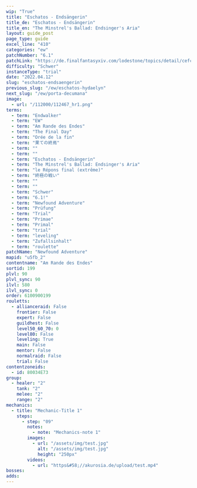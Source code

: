 ```yaml
---
wip: "True"
title: "Eschatos - Endsängerin"
title_de: "Eschatos - Endsängerin"
title_en: "The Minstrel's Ballad: Endsinger's Aria"
layout: guide_post
page_type: guide
excel_line: "410"
categories: "ew"
patchNumber: "6.1"
patchLink: "https://de.finalfantasyxiv.com/lodestone/topics/detail/cefc99d95d50a6f3bf18286830630dc33bf5242b"
difficulty: "Schwer"
instanceType: "trial"
date: "2022.04.12"
slug: "eschatos-endsaengerin"
previous_slug: "/ew/eschatos-hydaelyn"
next_slug: "/ew/porta-decumana"
image:
  - url: "/112000/112467_hr1.png"
terms:
  - term: "Endwalker"
  - term: "EW"
  - term: "Am Rande des Endes"
  - term: "The Final Day"
  - term: "Orée de la fin"
  - term: "果ての終焉"
  - term: ""
  - term: ""
  - term: "Eschatos - Endsängerin"
  - term: "The Minstrel's Ballad: Endsinger's Aria"
  - term: "le Répons final (extrême)"
  - term: "終極の戦い"
  - term: ""
  - term: ""
  - term: "Schwer"
  - term: "6.1!"
  - term: "Newfound Adventure"
  - term: "Prüfung"
  - term: "Trial"
  - term: "Primae"
  - term: "Primal"
  - term: "trial"
  - term: "leveling"
  - term: "Zufallsinhalt"
  - term: "roulette"
patchName: "Newfound Adventure"
mapid: "u5fb_2"
contentname: "Am Rande des Endes"
sortid: 199
plvl: 90
plvl_sync: 90
ilvl: 580
ilvl_sync: 0
order: 6100900199
rouletts:
  - allianceraid: False
    frontier: False
    expert: False
    guildhest: False
    level50_60_70: 0
    level80: False
    leveling: True
    main: False
    mentor: False
    normalraid: False
    trial: False
contentzoneids:
  - id: 80034E73
group:
  - healer: "2"
    tank: "2"
    melee: "2"
    range: "2"
mechanics:
  - title: "Mechanic-Title 1"
    steps:
      - step: "09"
        notes:
          - note: "Mechanics-note 1"
        images:
          - url: "/assets/img/test.jpg"
            alt: "/assets/img/test.jpg"
            height: "250px"
        videos:
          - url: "https&#58;//akurosia.de/upload/test.mp4"
bosses:
adds:
---
```

